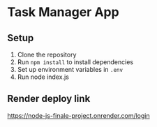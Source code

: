 # Task Manager App

## Setup
1. Clone the repository
2. Run `npm install` to install dependencies
3. Set up environment variables in `.env`
4. Run node index.js

## Render deploy link
https://node-js-finale-project.onrender.com/login
